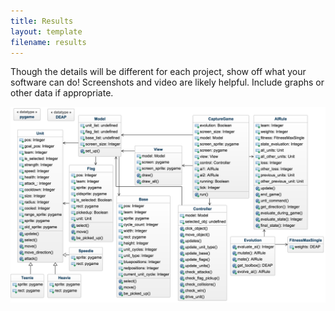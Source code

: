 ```yaml
---
title: Results
layout: template
filename: results
--- 
```


Though the details will be different for each project, show off what your software can do! Screenshots and video are likely helpful. Include graphs or other data if appropriate.


<img src="https://raw.githubusercontent.com/anikapayano/SoftDes-Final-Project/gh-pages/UMLGods1.png" alt="" />
